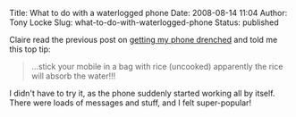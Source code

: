 Title: What to do with a waterlogged phone
Date: 2008-08-14 11:04
Author: Tony Locke
Slug: what-to-do-with-waterlogged-phone
Status: published

Claire read the previous post on
[getting my phone drenched]({filename}citoyen-blogeur-5.md) and told me this
top tip:  

> ...stick your mobile in a bag with rice (uncooked) apparently the rice will absorb the water!!!

I didn't have to try it, as the phone suddenly started working all by itself. There were loads of messages and stuff, and I felt super-popular!
